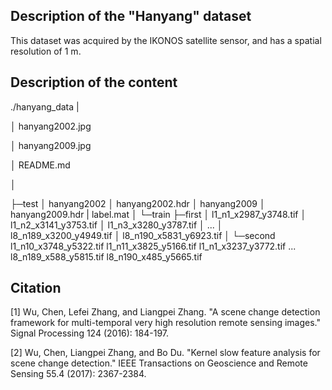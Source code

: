 ## Description of the "Hanyang" dataset
This dataset was acquired by the IKONOS satellite sensor, and has a spatial resolution of 1 m.  

## Description of the content

./hanyang_data
|

│  hanyang2002.jpg

│  hanyang2009.jpg

│  README.md

│

├─test
│      hanyang2002
│      hanyang2002.hdr
│      hanyang2009
│      hanyang2009.hdr
|      label.mat
│
└─train
    ├─first
    │       l1_n1_x2987_y3748.tif
    │       l1_n2_x3141_y3753.tif
    │       l1_n3_x3280_y3787.tif
    │       ...
    │       l8_n189_x3200_y4949.tif
    │       l8_n190_x5831_y6923.tif
    │
    └─second
            l1_n10_x3748_y5322.tif
            l1_n11_x3825_y5166.tif
            l1_n1_x3237_y3772.tif
            ...
            l8_n189_x588_y5815.tif
            l8_n190_x485_y5665.tif

## Citation

[1] Wu, Chen, Lefei Zhang, and Liangpei Zhang. "A scene change detection framework for multi-temporal very high resolution remote sensing images." Signal Processing 124 (2016): 184-197.

[2] Wu, Chen, Liangpei Zhang, and Bo Du. "Kernel slow feature analysis for scene change detection." IEEE Transactions on Geoscience and Remote Sensing 55.4 (2017): 2367-2384.
